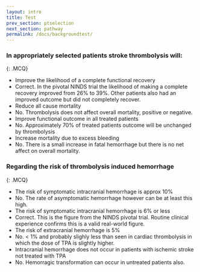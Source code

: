 ```yaml
---
layout: intro
title: Test
prev_section: ptselection
next_section: pathway
permalink: /docs/backgroundtest/
---
```


### In appropriately selected patients stroke thrombolysis will: 
{: .MCQ}
       

* Improve the likelihood of a complete functional recovery
* Correct. In the pivotal NINDS trial the likelihood of making a complete recovery improved from 26% to 39%.  Other patients also  had an improved outcome but did not completely recover.
* Reduce all cause mortality
* No. Thrombolysis does not affect overall mortality, positive or negative.
* Improve functional outcome in all treated patients
* No. Approximately 70% of treated patients outcome will be unchanged by thrombolysis
* Increase mortality due to excess bleeding  
* No. There is a small increase in fatal hemorrhage but there is no net affect on overall mortality.

### Regarding the risk of thrombolysis induced hemorrhage
{: .MCQ}
   
 
* The risk of symptomatic intracranial hemorrhage is approx 10%
* No. The rate of asymptomatic hemorrhage however can be at least this high.
* The risk of symptomatic intracranial hemorrhage is 6% or less
* Correct. This is the figure from the NINDS pivotal trial. Routine clinical experience confirms this is a valid real-world figure.
* The risk of extracranial hemorrhage is 5%  
* No. < 1% and probably slighly less than seen in cardiac thrombolysis in which the dose of TPA is slightly higher.
* Intracranial hemorrhage does not occur in patients with ischemic stroke not treated with TPA
* No. Hemorragic transformation can occur in untreated patients also.

